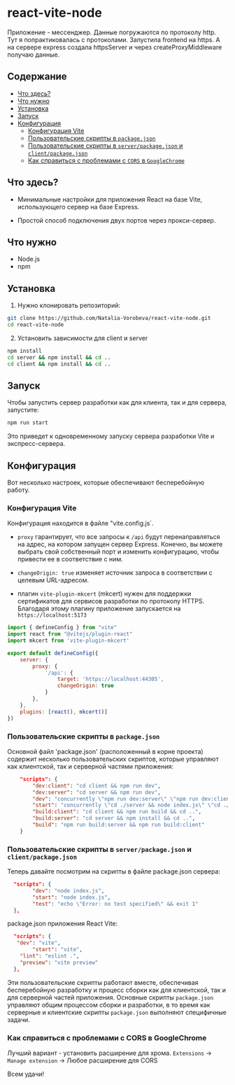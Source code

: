 # react-vite-node

Приложение  - мессенджер.
Данные погружаются по протоколу http.
Тут я попрактиковалась с протоколами. Запустила frontend на https. А на сервере express создала httpsServer и через createProxyMiddleware получаю данные. 

## Содержание

- [Что здесь?](#что-здесь)
- [Что нужно](#что-нужно)
- [Установка](#установка)
- [Запуск](#запуск)
- [Конфигурация](#конфигурация)
  - [Конфигурация Vite](#конфигурация-vite)
  - [Пользовательские скрипты в `package.json`](#пользовательские-скрипты-в-packagejson)
  - [Пользовательские скрипты в `server/package.json` и `client/package.json`](#пользовательские-скрипты-в-serverpackagejson-и-clientpackagejson)
  - [Как справиться с проблемами с `CORS` в `GооgleChrome`](#как-справиться-с-проблемами-с-CORS-в-GооgleChrome)

## Что здесь?

- Минимальные настройки для приложения React на базе Vite, использующего сервер на базе Express.

- Простой способ подключения двух портов через прокси-сервер.

## Что нужно

- Node.js
- npm

## Установка

1. Нужно клонировать репозиторий:

```bash
git clone https://github.com/Natalia-Vorobeva/react-vite-node.git
cd react-vite-node
```

2. Установить зависимости для client и server

```bash
npm install
cd server && npm install && cd ..
cd client && npm install && cd ..
```

## Запуск

Чтобы запустить сервер разработки как для клиента, так и для сервера, запустите:

```bash
npm run start
```

Это приведет к одновременному запуску сервера разработки Vite и экспресс-сервера.

## Конфигурация

Вот несколько настроек, которые обеспечивают бесперебойную работу.

### Конфигурация Vite

Конфигурация находится в файле "vite.config.js`.

- `proxy` гарантирует, что все запросы к `/api` будут перенаправляться на адрес, на котором запущен сервер Express. Конечно, вы можете выбрать свой собственный порт и изменить конфигурацию, чтобы привести ее в соответствие с ним.

- `changeOrigin: true` изменяет источник запроса в соответствии с целевым URL-адресом.
- плагин `vite-plugin-mkcert` (mkcert) нужен для поддержки сертификатов для сервисов разработки по протоколу HTTPS. Благодаря этому плагину приложение запускается на `https://localhost:5173`

```javascript
import { defineConfig } from "vite"
import react from "@vitejs/plugin-react"
import mkcert from 'vite-plugin-mkcert'

export default defineConfig({
	server: {		
		proxy: {
			'/api': {
				target: 'https://localhost:44305',
				changeOrigin: true
			}
		},
	},
	plugins: [react(), mkcert()]
})
```
### Пользовательские скрипты в `package.json`

Основной файл 'package.json' (расположенный в корне проекта) содержит несколько пользовательских скриптов, которые управляют как клиентской, так и серверной частями приложения:

```json
	"scripts": {
		"dev:client": "cd client && npm run dev",
		"dev:server": "cd server && npm run dev",
		"dev": "concurrently \"npm run dev:server\" \"npm run dev:client\" ",
		"start": "concurrently \"cd ./server && node index.js\" \"cd ./client && npm run start\"",
		"build:client": "cd client && npm run build && cd ..",
		"build:server": "cd server && npm install && cd ..",
		"build": "npm run build:server && npm run build:client"
	}
```

### Пользовательские скрипты в `server/package.json` и `client/package.json`

Теперь давайте посмотрим на скрипты в файле package.json сервера:

```json
  "scripts": {
		"dev": "node index.js",
		"start": "node index.js",
		"test": "echo \"Error: no test specified\" && exit 1"
  },
```
package.json приложения React Vite: 
```json
  "scripts": {
   "dev": "vite",
		"start": "vite",
    "lint": "eslint .",
    "preview": "vite preview"
  },
```
Эти пользовательские скрипты работают вместе, обеспечивая бесперебойную разработку и процесс сборки как для клиентской, так и для серверной частей приложения. Основные скрипты `package.json` управляют общим процессом сборки и разработки, в то время как серверные и клиентские скрипты `package.json` выполняют специфичные задачи.

### Как справиться с проблемами с CORS в GооgleChrome

Лучший вариант - установить расширение для хрома.
`Extensions` -> `Manage extension` -> Любое расширение для CORS

Всем удачи!



